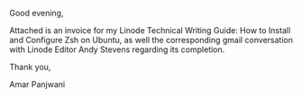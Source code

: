 Good evening,

Attached is an invoice for my Linode Technical Writing Guide: How to Install and Configure Zsh on Ubuntu, as well the corresponding gmail conversation with Linode Editor Andy Stevens regarding its completion.

Thank you,

Amar Panjwani